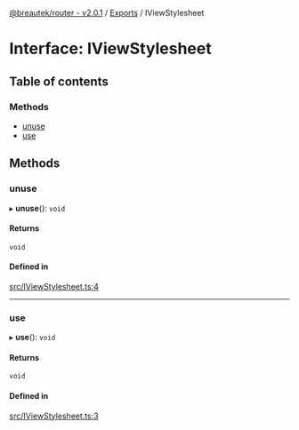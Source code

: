 [@breautek/router - v2.0.1](../README.md) / [Exports](../modules.md) / IViewStylesheet

# Interface: IViewStylesheet

## Table of contents

### Methods

- [unuse](IViewStylesheet.md#unuse)
- [use](IViewStylesheet.md#use)

## Methods

### unuse

▸ **unuse**(): `void`

#### Returns

`void`

#### Defined in

[src/IViewStylesheet.ts:4](https://github.com/breautek/router/blob/90a4daa/src/IViewStylesheet.ts#L4)

___

### use

▸ **use**(): `void`

#### Returns

`void`

#### Defined in

[src/IViewStylesheet.ts:3](https://github.com/breautek/router/blob/90a4daa/src/IViewStylesheet.ts#L3)

